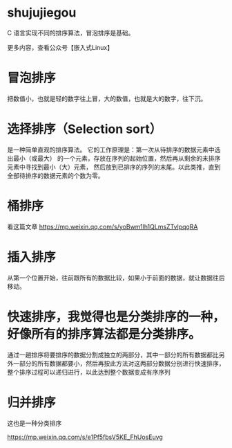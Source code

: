 # shujujiegou

C 语言实现不同的排序算法，冒泡排序是基础。

更多内容，查看公众号【嵌入式Linux】

# 冒泡排序
把数值小，也就是轻的数字往上冒，大的数值，也就是大的数字，往下沉。

# 选择排序（Selection sort）
是一种简单直观的排序算法。
它的工作原理是：第一次从待排序的数据元素中选出最小（或最大）
的一个元素，存放在序列的起始位置，然后再从剩余的未排序元素中寻找到最小（大）元素，
然后放到已排序的序列的末尾。以此类推，直到全部待排序的数据元素的个数为零。

# 桶排序
看这篇文章
https://mp.weixin.qq.com/s/yoBwm1lh1QLmsZTvlpqqRA

# 插入排序
从第一个位置开始，往前跟所有的数据比较，如果小于前面的数据，就让数据往后移动。


# 快速排序，我觉得也是分类排序的一种，好像所有的排序算法都是分类排序。
通过一趟排序将要排序的数据分割成独立的两部分，其中一部分的所有数据都比另外一部分的所有数据都要小，然后再按此方法对这两部分数据分别进行快速排序，整个排序过程可以递归进行，以此达到整个数据变成有序序列

# 归并排序
这也是一种分类排序

https://mp.weixin.qq.com/s/e1Pf5fbsV5KE_FhUosEuvg
